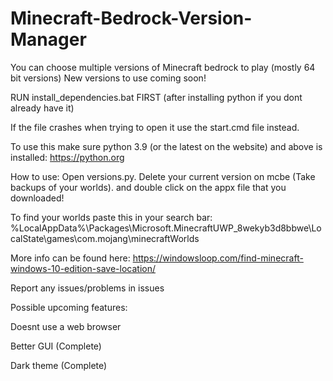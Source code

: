 # Minecraft-Bedrock-Version-Manager
You can choose multiple versions of Minecraft bedrock to play (mostly 64 bit versions)
New versions to use coming soon!

RUN install_dependencies.bat FIRST (after installing python if you dont already have it)


If the file crashes when trying to open it use the start.cmd file instead.


To use this make sure python 3.9 (or the latest on the website) and above is installed:
https://python.org

How to use:
Open versions.py. Delete your current version on mcbe (Take backups of your worlds).
and double click on the appx file that you downloaded!

To find your worlds paste this in your search bar:
%LocalAppData%\Packages\Microsoft.MinecraftUWP_8wekyb3d8bbwe\LocalState\games\com.mojang\minecraftWorlds

More info can be found here: https://windowsloop.com/find-minecraft-windows-10-edition-save-location/

Report any issues/problems in issues


Possible upcoming features:








Doesnt use a web browser










Better GUI (Complete)










Dark theme (Complete)

